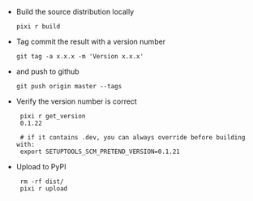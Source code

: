 *   Build the source distribution locally
    
        pixi r build

*   Tag commit the result with a version number

        git tag -a x.x.x -m 'Version x.x.x'

*   and push to github

        git push origin master --tags

*  Verify the version number is correct

        pixi r get_version
        0.1.22

        # if it contains .dev, you can always override before building with:
        export SETUPTOOLS_SCM_PRETEND_VERSION=0.1.21

*  Upload to PyPI

        rm -rf dist/
        pixi r upload
